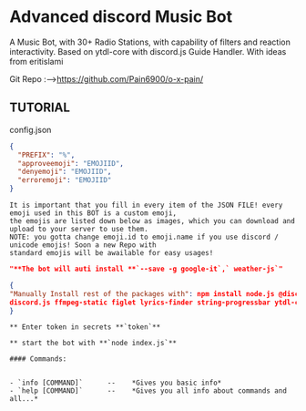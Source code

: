 
# Advanced discord Music Bot

A Music Bot, with 30+ Radio Stations, with capability of filters and reaction interactivity. 
Based on ytdl-core with discord.js Guide Handler. With ideas from eritislami


Git Repo :-->https://github.com/Pain6900/o-x-pain/


## **TUTORIAL** 

config.json

```json
{
  "PREFIX": "%",
  "approveemoji": "EMOJIID",
  "denyemoji": "EMOJIID",
  "erroremoji": "EMOJIID"
}

```
```
It is important that you fill in every item of the JSON FILE! every emoji used in this BOT is a custom emoji,
the emojis are listed down below as images, which you can download and upload to your server to use them.
NOTE: you gotta change emoji.id to emoji.name if you use discord / unicode emojis! Soon a new Repo with 
standard emojis will be awailable for easy usages!
```

```json
"**The bot will auti install **`--save -g google-it`,` weather-js`"
```
```json
{
"Manually Install rest of the packages with": npm install node.js @discordjs/opus
discord.js ffmpeg-static figlet lyrics-finder string-progressbar ytdl-core discord-ytdl-core youtube-sr
}
```

```
** Enter token in secrets **`token`**
```
 
```
** start the bot with **`node index.js`**
```

```
#### Commands:


- `info [COMMAND]`      --    *Gives you basic info*
- `help [COMMAND]`      --    *Gives you all info about commands and all...*
```



